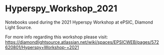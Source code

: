 # Hyperspy_Workshop_2021
Notebooks used during the 2021 Hyperspy Workshop at ePSIC, Diamond Light Source.

For more info regarding this workshop please visit: https://diamondlightsource.atlassian.net/wiki/spaces/EPSICWEB/pages/572620801/Hyperspy+Workshop-+2021


